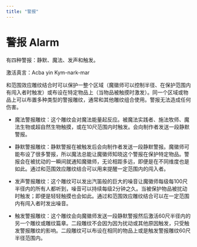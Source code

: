 ```yaml
---
title: "警报"
---
```

# 警报 Alarm

有四种警报：静默、魔法、发声和触发。

激活真言：Acba yin Kym-nark-mar

和范围效应雕纹结合时可以保护一整个区域（魔徽师可以控制半径、在保护范围内有闯入者时触发）或布设在特定物品上（当物品被触摸时激发）。同一个区域或物品上可以布置多种类型的警报雕纹，通常和其他雕纹组合使用。警报无法造成任何伤害。

- 魔法警报雕纹：这个雕纹会对魔法能量起反应。被魔法实践者、施法牧师、魔法生物或超自然生物触摸，或在10尺范围内时触发。会向制作者发送一段静默警报。

- 静默警报雕纹：静默警报在被触发后会向制作者发送一段静默警报。魔徽师可能布设了很多警报，所以魔法总能让魔徽师知晓这个警报在保护特定物品。警报会在被扰动的一瞬间就通知魔徽师，无论相距多远，即便是在不同维度也是如此。通过和范围效应雕纹结合可以用来提醒一定范围内的闯入者。

- 发声警报雕纹：这个雕纹可以发出汽笛般的巨大的噪音让魔徽师每级每100尺半径内的所有人都听到，噪音可以持续每级2分钟之久。当被保护物品被扰动时触发；即便是轻轻触摸也会如此。通过和范围效应雕纹结合可以在一定范围内有闯入者时发出噪音。

- 触发警报雕纹：这个雕纹会向魔徽师发送一段静默警报然后激活60尺半径内的另一个雕纹或雕纹篇章。二段雕纹不会因为因为扰动或其他原因触发，只受触发警报雕纹的影响。二段雕纹可以布设在相同的物品上或是触发警报雕纹60尺半径范围内。
